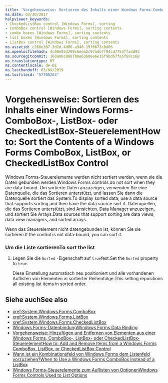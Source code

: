 ```yaml
---
title: 'Vorgehensweise: Sortieren des Inhalts einer Windows Forms-ComboBox-, ListBox- oder CheckedListBox-Steuerelement'
ms.date: 03/30/2017
helpviewer_keywords:
- CheckedListBox control [Windows Forms], sorting
- ComboBox control [Windows Forms], sorting contents
- combo boxes [Windows Forms], sorting contents
- list boxes [Windows Forms], sorting contents
- ListBox control [Windows Forms], sorting contents
ms.assetid: c268e387-3d1d-4d86-a940-19f6673c8d06
ms.openlocfilehash: 4c00e853299c6eea2c97adb7f94cd7753ffa3d93
ms.sourcegitcommit: 160a88c8087b0e63606e6e35f9bd57fa5f69c168
ms.translationtype: MT
ms.contentlocale: de-DE
ms.lasthandoff: 03/09/2019
ms.locfileid: "57705263"
---
```

# <a name="how-to-sort-the-contents-of-a-windows-forms-combobox-listbox-or-checkedlistbox-control"></a><span data-ttu-id="a75e9-102">Vorgehensweise: Sortieren des Inhalts einer Windows Forms-ComboBox-, ListBox- oder CheckedListBox-Steuerelement</span><span class="sxs-lookup"><span data-stu-id="a75e9-102">How to: Sort the Contents of a Windows Forms ComboBox, ListBox, or CheckedListBox Control</span></span>
<span data-ttu-id="a75e9-103">Windows Forms-Steuerelemente werden nicht sortiert werden, wenn sie die Daten gebunden werden.</span><span class="sxs-lookup"><span data-stu-id="a75e9-103">Windows Forms controls do not sort when they are data-bound.</span></span> <span data-ttu-id="a75e9-104">Um sortierte Daten anzuzeigen, verwenden Sie eine Datenquelle, die das Sortieren unterstützt, und lassen Sie dann die Datenquelle sortiert das System.</span><span class="sxs-lookup"><span data-stu-id="a75e9-104">To display sorted data, use a data source that supports sorting and then have the data source sort it.</span></span> <span data-ttu-id="a75e9-105">Datenquellen, die das Sortieren unterstützt, sind Ansichten, Data Manager anzuzeigen, und sortiert Sie Arrays.</span><span class="sxs-lookup"><span data-stu-id="a75e9-105">Data sources that support sorting are data views, data view managers, and sorted arrays.</span></span>  
  
 <span data-ttu-id="a75e9-106">Wenn das Steuerelement nicht datengebunden ist, können Sie sie sortieren.</span><span class="sxs-lookup"><span data-stu-id="a75e9-106">If the control is not data-bound, you can sort it.</span></span>  
  
### <a name="to-sort-the-list"></a><span data-ttu-id="a75e9-107">Um die Liste sortieren</span><span class="sxs-lookup"><span data-stu-id="a75e9-107">To sort the list</span></span>  
  
1.  <span data-ttu-id="a75e9-108">Legen Sie die `Sorted` -Eigenschaft auf `true`fest.</span><span class="sxs-lookup"><span data-stu-id="a75e9-108">Set the `Sorted` property to `true`.</span></span>  
  
     <span data-ttu-id="a75e9-109">Diese Einstellung automatisch neu positioniert und alle vorhandenen Auflisten von Elementen in sortierter Reihenfolge.</span><span class="sxs-lookup"><span data-stu-id="a75e9-109">This setting repositions all existing list items in sorted order.</span></span>  
  
## <a name="see-also"></a><span data-ttu-id="a75e9-110">Siehe auch</span><span class="sxs-lookup"><span data-stu-id="a75e9-110">See also</span></span>
- <xref:System.Windows.Forms.ComboBox>
- <xref:System.Windows.Forms.ListBox>
- <xref:System.Windows.Forms.CheckedListBox>
- [<span data-ttu-id="a75e9-111">Windows Forms-Datenbindung</span><span class="sxs-lookup"><span data-stu-id="a75e9-111">Windows Forms Data Binding</span></span>](../windows-forms-data-binding.md)
- [<span data-ttu-id="a75e9-112">Vorgehensweise: Hinzufügen und Entfernen von Elementen aus einer Windows Forms, ComboBox-, ListBox- oder CheckedListBox-Steuerelement</span><span class="sxs-lookup"><span data-stu-id="a75e9-112">How to: Add and Remove Items from a Windows Forms ComboBox, ListBox, or CheckedListBox Control</span></span>](add-and-remove-items-from-a-wf-combobox.md)
- [<span data-ttu-id="a75e9-113">Wann ist ein Kombinationsfeld von Windows Forms dem Listenfeld vorzuziehen?</span><span class="sxs-lookup"><span data-stu-id="a75e9-113">When to Use a Windows Forms ComboBox Instead of a ListBox</span></span>](when-to-use-a-windows-forms-combobox-instead-of-a-listbox.md)
- [<span data-ttu-id="a75e9-114">Windows Forms-Steuerelemente zum Auflisten von Optionen</span><span class="sxs-lookup"><span data-stu-id="a75e9-114">Windows Forms Controls Used to List Options</span></span>](windows-forms-controls-used-to-list-options.md)
